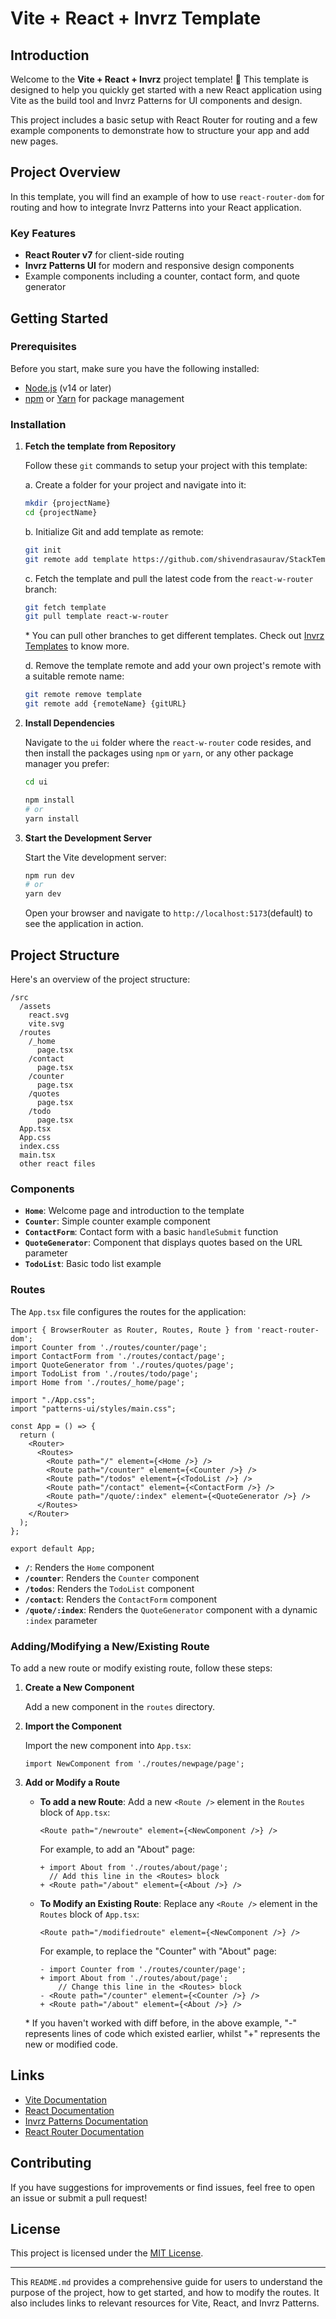 # Vite + React + Invrz Template

## Introduction

Welcome to the **Vite + React + Invrz** project template! 🎉 This template is designed to help you quickly get started with a new React application using Vite as the build tool and Invrz Patterns for UI components and design.

This project includes a basic setup with React Router for routing and a few example components to demonstrate how to structure your app and add new pages.

## Project Overview

In this template, you will find an example of how to use `react-router-dom` for routing and how to integrate Invrz Patterns into your React application.

### Key Features

- **React Router v7** for client-side routing
- **Invrz Patterns UI** for modern and responsive design components
- Example components including a counter, contact form, and quote generator

## Getting Started

### Prerequisites

Before you start, make sure you have the following installed:

- [Node.js](https://nodejs.org/) (v14 or later)
- [npm](https://www.npmjs.com/) or [Yarn](https://yarnpkg.com/) for package management

### Installation

1. **Fetch the template from Repository**

   Follow these `git` commands to setup your project with this template:

   a. Create a folder for your project and navigate into it:
   ```bash
   mkdir {projectName}
   cd {projectName}
   ```

   b. Initialize Git and add template as remote: 
   ```bash
   git init
   git remote add template https://github.com/shivendrasaurav/StackTemplates.git
   ```

   c. Fetch the template and pull the latest code from the `react-w-router` branch:
   ```bash
   git fetch template
   git pull template react-w-router
   ```

   \* You can pull other branches to get different templates. Check out [Invrz Templates](https://github.com/) to know more.

   d. Remove the template remote and add your own project's remote with a suitable remote name:
   ```bash
   git remote remove template
   git remote add {remoteName} {gitURL}
   ```


2. **Install Dependencies**

   Navigate to the `ui` folder where the `react-w-router` code resides, and then install the packages using `npm` or `yarn`, or any other package manager you prefer:

   ```bash
   cd ui

   npm install
   # or
   yarn install
   ```

3. **Start the Development Server**

   Start the Vite development server:

   ```bash
   npm run dev
   # or
   yarn dev
   ```

   Open your browser and navigate to `http://localhost:5173`(default) to see the application in action.

## Project Structure

Here's an overview of the project structure:

```
/src
  /assets
    react.svg
    vite.svg
  /routes
    /_home
      page.tsx
    /contact
      page.tsx
    /counter
      page.tsx
    /quotes
      page.tsx
    /todo
      page.tsx
  App.tsx
  App.css
  index.css
  main.tsx
  other react files
```

### Components

- **`Home`**: Welcome page and introduction to the template
- **`Counter`**: Simple counter example component
- **`ContactForm`**: Contact form with a basic `handleSubmit` function
- **`QuoteGenerator`**: Component that displays quotes based on the URL parameter
- **`TodoList`**: Basic todo list example

### Routes

The `App.tsx` file configures the routes for the application:

```tsx
import { BrowserRouter as Router, Routes, Route } from 'react-router-dom';
import Counter from './routes/counter/page';
import ContactForm from './routes/contact/page';
import QuoteGenerator from './routes/quotes/page';
import TodoList from './routes/todo/page';
import Home from './routes/_home/page';

import "./App.css";
import "patterns-ui/styles/main.css";

const App = () => {
  return (
    <Router>
      <Routes>
        <Route path="/" element={<Home />} />
        <Route path="/counter" element={<Counter />} />
        <Route path="/todos" element={<TodoList />} />
        <Route path="/contact" element={<ContactForm />} />
        <Route path="/quote/:index" element={<QuoteGenerator />} />
      </Routes>
    </Router>
  );
};

export default App;
```

- **`/`**: Renders the `Home` component
- **`/counter`**: Renders the `Counter` component
- **`/todos`**: Renders the `TodoList` component
- **`/contact`**: Renders the `ContactForm` component
- **`/quote/:index`**: Renders the `QuoteGenerator` component with a dynamic `:index` parameter

### Adding/Modifying a New/Existing Route

To add a new route or modify existing route, follow these steps:

1. **Create a New Component**

   Add a new component in the `routes` directory.

2. **Import the Component**

   Import the new component into `App.tsx`:

   ```tsx
   import NewComponent from './routes/newpage/page';
   ```

3. **Add or Modify a Route**

   * **To add a new Route**: Add a new `<Route />` element in the `Routes` block of `App.tsx`:

        ```tsx
        <Route path="/newroute" element={<NewComponent />} />
        ```

        For example, to add an "About" page:

        ```tsx
        + import About from './routes/about/page';
          // Add this line in the <Routes> block
        + <Route path="/about" element={<About />} />
        ```

    * **To Modify an Existing Route**: Replace any `<Route />` element in the `Routes` block of `App.tsx`:

        ```tsx
        <Route path="/modifiedroute" element={<NewComponent />} />
        ```

        For example, to replace the "Counter" with "About" page:

        ```tsx
        - import Counter from './routes/counter/page';
        + import About from './routes/about/page';
            // Change this line in the <Routes> block
        - <Route path="/counter" element={<Counter />} />
        + <Route path="/about" element={<About />} />
        ```
        
   \* If you haven't worked with diff before, in the above example, "-" represents lines of code which existed earlier, whilst "+" represents the new or modified code.

## Links

- [Vite Documentation](https://vitejs.dev/)
- [React Documentation](https://react.dev/)
- [Invrz Patterns Documentation](https://patterns.invrz.com/)
- [React Router Documentation](https://reactrouter.com/)

## Contributing

If you have suggestions for improvements or find issues, feel free to open an issue or submit a pull request!

## License

This project is licensed under the [MIT License](LICENSE).

---

This `README.md` provides a comprehensive guide for users to understand the purpose of the project, how to get started, and how to modify the routes. It also includes links to relevant resources for Vite, React, and Invrz Patterns.
